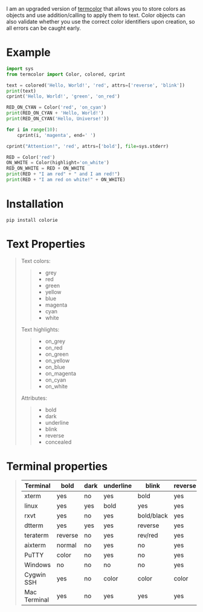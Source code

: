 I am an upgraded version of [termcolor](https://pypi.org/project/termcolor/) that allows you to store colors as objects
and use addition/calling to apply them to text. Color objects can also validate whether you use the correct color
identifiers upon creation, so all errors can be caught early.

# Example
```python
import sys
from termcolor import Color, colored, cprint

text = colored('Hello, World!', 'red', attrs=['reverse', 'blink'])
print(text)
cprint('Hello, World!', 'green', 'on_red')

RED_ON_CYAN = Color('red', 'on_cyan')
print(RED_ON_CYAN + 'Hello, World!')
print(RED_ON_CYAN('Hello, Universe!'))

for i in range(10):
    cprint(i, 'magenta', end=' ')

cprint("Attention!", 'red', attrs=['bold'], file=sys.stderr)

RED = Color('red')
ON_WHITE = Color(highlight='on_white')
RED_ON_WHITE = RED + ON_WHITE
print(RED + "I am red" + " and I am red!")
print(RED + "I am red on white!" + ON_WHITE)
```
# Installation
`pip install colorie`
# Text Properties

> Text colors:
> 
> >   - grey
> >   - red
> >   - green
> >   - yellow
> >   - blue
> >   - magenta
> >   - cyan
> >   - white
> 
> Text highlights:
> 
> >   - on\_grey
> >   - on\_red
> >   - on\_green
> >   - on\_yellow
> >   - on\_blue
> >   - on\_magenta
> >   - on\_cyan
> >   - on\_white
> 
> Attributes:
> 
> >   - bold
> >   - dark
> >   - underline
> >   - blink
> >   - reverse
> >   - concealed

# Terminal properties

> 
> 
> | Terminal     | bold    | dark | underline | blink      | reverse | concealed |
> | ------------ | ------- | ---- | --------- | ---------- | ------- | --------- |
> | xterm        | yes     | no   | yes       | bold       | yes     | yes       |
> | linux        | yes     | yes  | bold      | yes        | yes     | no        |
> | rxvt         | yes     | no   | yes       | bold/black | yes     | no        |
> | dtterm       | yes     | yes  | yes       | reverse    | yes     | yes       |
> | teraterm     | reverse | no   | yes       | rev/red    | yes     | no        |
> | aixterm      | normal  | no   | yes       | no         | yes     | yes       |
> | PuTTY        | color   | no   | yes       | no         | yes     | no        |
> | Windows      | no      | no   | no        | no         | yes     | no        |
> | Cygwin SSH   | yes     | no   | color     | color      | color   | yes       |
> | Mac Terminal | yes     | no   | yes       | yes        | yes     | yes       |
>
